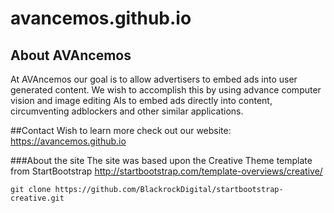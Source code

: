 # avancemos.github.io

## About AVAncemos
At AVAncemos our goal is to allow advertisers to embed ads into user generated content. 
We wish to accomplish this by using advance computer vision and image editing AIs to embed ads directly into content, circumventing adblockers and other similar applications.

##Contact
Wish to learn more check out our website: https://avancemos.github.io

###About the site
The site was based upon the Creative Theme template from StartBootstrap http://startbootstrap.com/template-overviews/creative/
 
 
    git clone https://github.com/BlackrockDigital/startbootstrap-creative.git
